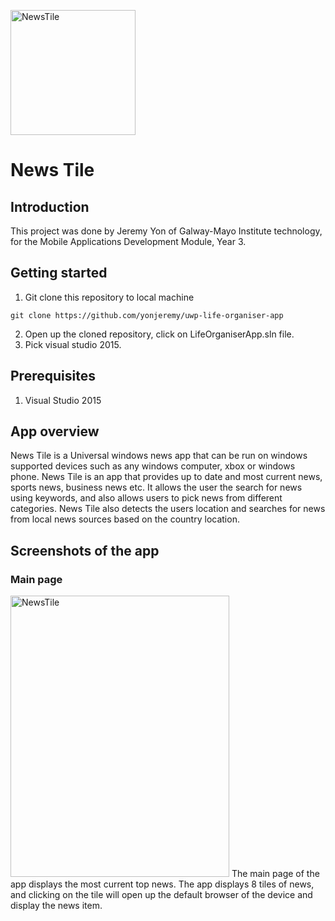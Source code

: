 <a href="https://i.imgur.com/YkQaeFe"><img src="https://i.imgur.com/YkQaeFe.png" height="200" width="200" title="NewsTile"/></a>

# News Tile

## Introduction
This project was done by Jeremy Yon of Galway-Mayo Institute technology, for the Mobile Applications Development Module, Year 3.

## Getting started
1. Git clone this repository to local machine
```
git clone https://github.com/yonjeremy/uwp-life-organiser-app
```
2. Open up the cloned repository, click on LifeOrganiserApp.sln file.
3. Pick visual studio 2015.

## Prerequisites
1. Visual Studio 2015

## App overview
News Tile is a Universal windows news app that can be run on windows supported devices such as any windows computer, xbox or windows phone. News Tile is an app that provides up to date and most current news, sports news, business news etc. It allows the user the search for news using keywords, and also allows users to pick news from different categories. News Tile also detects the users location and searches for news from local news sources based on the country location.

## Screenshots of the app
### Main page
<a href="https://i.imgur.com/wVeDgRt"><img src="https://i.imgur.com/wVeDgRt.png" height="450" width="350" title="NewsTile"/></a>
The main page of the app displays the most current top news. The app displays 8 tiles of news, and clicking on the tile will open up the default browser of the device and display the news item.
